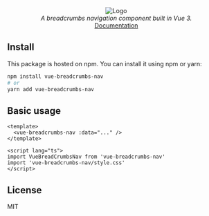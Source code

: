 <div align="center">
  <img src="https://raw.githubusercontent.com/francisashley/vue-breadcrumbs-nav/main/logo.png" alt="Logo" style="max-width: 400px;">
  <br/>
  <em>A breadcrumbs navigation component built in Vue 3.</em>
  <br/>
  <a href="https://francisashley.github.io/vue-breadcrumbs-nav/">Documentation</a>
</div>

## Install

This package is hosted on npm. You can install it using npm or yarn:

```bash
npm install vue-breadcrumbs-nav
# or
yarn add vue-breadcrumbs-nav
```

## Basic usage

```vue
<template>
  <vue-breadcrumbs-nav :data="..." />
</template>

<script lang="ts">
import VueBreadCrumbsNav from 'vue-breadcrumbs-nav'
import 'vue-breadcrumbs-nav/style.css'
</script>
```

## License
MIT